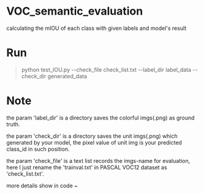 # VOC_semantic_evaluation
calculating the mIOU of each class with given labels and model's result
# Run
> python test_IOU.py --check_file check_list.txt --label_dir label_data --check_dir generated_data
# Note
the param 'label_dir' is a directory saves the colorful imgs(.png) as ground truth.

the param 'check_dir' is a directory saves the unit imgs(.png) which generated by your model, the pixel value of unit img is your predicted class_id in such position.

the param 'check_file' is a text list records the imgs-name for evaluation, here I just rename the 'trainval.txt' in PASCAL VOC12 dataset as 'check_list.txt'. 

more details show in code ~
